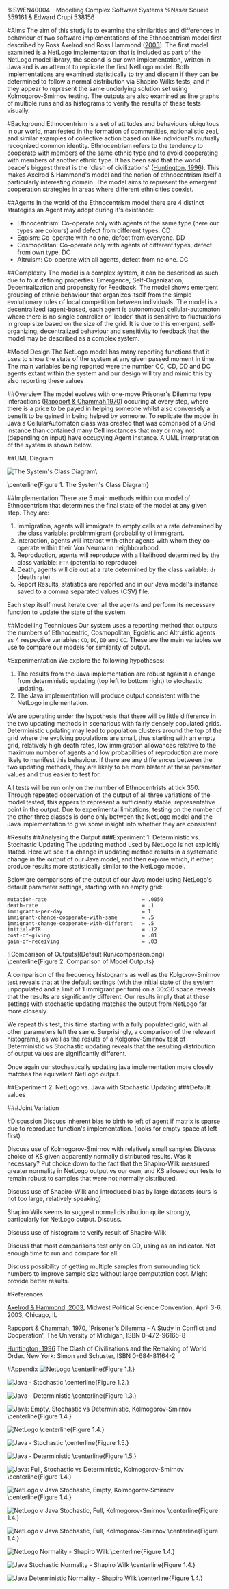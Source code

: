 %SWEN40004 - Modelling Complex Software Systems
%Naser Soueid 359161 & Edward Crupi 538156

#Aims
The aim of this study is to examine the similarities and differences in behaviour of two software implementations of the Ethnocentrism model first described by Ross Axelrod and Ross Hammond ([2003](#references)). The first model examined is a NetLogo implementation that is included as part of the NetLogo model library, the second is our own implementation, written in Java and is an attempt to replicate the first NetLogo model. Both implementations are examined statistically to try and discern if they can be determined to follow a normal distribution via Shapiro Wilks tests, and if they appear to represent the same underlying solution set using Kolmogorov-Smirnov testing. The outputs are also examined as line graphs of multiple runs and as histograms to verify the results of these tests visually.

#Background
Ethnocentrism is a set of attitudes and behaviours ubiquitous in our world, manifested in the formation of communities, nationalistic zeal, and similar examples of collective action based on like individual's mutually recognized common identity. Ethnocentrism refers to the tendency to cooperate with members of the same ethnic type and to avoid cooperating with members of another ethnic type. It has been said that the world peace's biggest threat is the 'clash of civilizations' ([Huntington, 1996](#references)). This makes Axelrod & Hammond's model and the notion of ethnocentrism itself a particularly interesting domain. The model aims to represent the emergent cooperation strategies in areas where different ethnicities coexist.

##Agents
In the world of the Ethnocentrism model there are 4 distinct strategies an Agent may adopt during it's existance:

- Ethnocentrism: Co-operate only with agents of the same type (here our types are colours) and defect from different types. CD
- Egoism: Co-operate with no one, defect from everyone. DD
- Cosmopolitan: Co-operate only with agents of different types, defect from own type. DC
- Altruism: Co-operate with all agents, defect from no one. CC

##Complexity
The model is a complex system, it can be described as such due to four defining properties: Emergence, Self-Organization, Decentralization and propensity for Feedback.  The model shows emergent grouping of ethnic behaviour that organizes itself from the simple evolutionary rules of local competition between individuals. The model is a decentralized (agent-based, each agent is autonomous) cellular-automaton where there is no single controller or 'leader' that is sensitive to fluctuations in group size based on the size of the grid. It is due to this emergent, self-organizing, decentralized behaviour and sensitivity to feedback that the model may be described as a complex system. 

#Model Design
The NetLogo model has many reporting functions that it uses to show the state of the system at any given passed moment in time. The main variables being reported were the number CC, CD, DD and DC agents extant within the system and our design will try and mimic this by also reporting these values

##Overview
The model evolves with one-move Prisoner's Dilemma type interactions ([Rapoport & Chammah,1970](#references)) occuring at every step, where there is a price to be payed in helping someone whilst also conversely a benefit to be gained in being helped by someone. To replicate the model in Java a CellularAutomaton class was created that was comprised of a Grid instance than contained many Cell insctances that may or may not (depending on input) have occupying Agent instance. A UML interpretation of the system is shown below.

##UML Diagram

![The System's Class Diagram](Diagram.png)\

\centerline{Figure 1. The System's Class Diagram}

##Implementation
There are 5 main methods within our model of Ethnocentrism that determines the final state of the model at any given step. They are:

1. Immigration, agents will immigrate to empty cells at a rate determined by the class variable: probImmigrant (probability of immigrant.
2. Interaction, agents will interact with other agents with whom they co-operate within their Von Neumann neighbourhood.
3. Reproduction, agents will reproduce with a likelihood determined by the class variable: `PTR` (potential to reproduce)
4. Death, agents will die out at a rate determined by the class variable: `dr` (death rate)
5. Report Results, statistics are reported and in our Java model's instance saved to a comma separated values (CSV) file.

Each step itself must iterate over all the agents and perform its necessary function to update the state of the system.

##Modelling Techniques
Our system uses a reporting method that outputs the numbers of Ethnocentric, Cosmopolitan, Egoistic and Altruistic agents as 4 respective variables: `CD`, `DC`, `DD` and `CC`. These are the main variables we use to compare our models for similarity of output.

#Experimentation
We explore the following hypotheses:

1. The results from the Java implementation are robust against a change from deterministic updating (top left to bottom right) to stochastic updating.
2. The Java implementation will produce output consistent with the NetLogo implementation.

We are operating under the hypothesis that there will be little difference in the two updating methods in scenarious with fairly densely populated grids. Deterministic updating may lead to population clusters around the top of the grid where the evolving populations are small, thus starting with an empty grid, relatively high death rates, low immigration allowances relative to the maximum number of agents and low probabilities of reproduction are more likely to manifest this behaviour. If there are any differences between the two updating methods, they are likely to be more blatent at these parameter values and thus easier to test for.

All tests will be run only on the number of Ethnocentrists at tick 350. Through repeated observation of the output of all three variations of the model tested, this appers to represent a sufficiently stable, representative point in the output. Due to experimental limitations, testing on the number of the other three classes is done only between the NetLogo model and the Java implementation to give some insight into whether they are consistent. 

#Results
##Analysing the Output
###Experiment 1: Deterministic vs. Stochastic Updating
The updating method used by NetLogo is not explicitly stated. Here we see if a change in updating method results in a systematic change in the output of our Java model, and then explore which, if either, produce results more statistically similar to the NetLogo model.

Below are comparisons of the output of our Java model using NetLogo's default parameter settings, starting with an empty grid:

```
mutation-rate 								= .0050
death-rate									= .1
immigrants-per-day 							= 1
immigrant-chance-cooperate-with-same 		= .5
immigrant-change-cooperate-with-different	= .5
initial-PTR									= .12
cost-of-giving								= .01
gain-of-receiving							= .03
```

![Comparison of Outputs](Default Run/comparison.png)\
\centerline{Figure 2. Comparison of Model Outputs}

A comparison of the frequency histograms as well as the Kolgorov-Smirnov test reveals that at the default settings (with the initial state of the system unpopulated and a limit of 1 immigrant per turn) on a 30x30 space reveals that the results are significantly different. Our results imply that at these settings with stochastic updating matches the output from NetLogo far more closesly. 

We repeat this test, this time starting with a fully populated grid, with all other parameters left the same. Surprisingly, a comparison of the relevant histograms, as well as the results of a Kolgorov-Smirnov test of Deterministic vs Stochastic updating reveals that the resulting distribution of output values are significantly different. 

Once again our stochastically updating java implementation more closely matches the equivalent NetLogo output.

##Experiment 2: NetLogo vs. Java with Stochastic Updating
###Default values



###Joint Variation



#Discussion
Discuss inherent bias to birth to left of agent if matrix is sparse due to reproduce function's implementation. (looks for empty space at left first)

Discuss use of Kolmogorov-Smirnov with relatively small samples
Discuss choice of KS given apparently normally distributed results. Was it necessary? Put choice down to the fact that the Shapiro-Wilk measured greater normality in NetLogo output vs our own, and KS allowed our tests to remain robust to samples that were not normally distributed. 

Discuss use of Shapiro-Wilk and introduced bias by large datasets (ours is not too large, relatively speaking)

Shapiro Wilk seems to suggest normal distribution quite strongly, particularly for NetLogo output. Discuss.


Discuss use of histogram to verify result of Shapiro-Wilk

Discuss that most comparisons test only on CD, using as an indicator. Not enough time to run and compare for all. 

Discuss possibility of getting multiple samples from surrounding tick numbers to improve sample size without large computation cost. Might provide better 
results.

#References

[Axelrod & Hammond, 2003](http://www-personal.umich.edu/~axe/research/AxHamm_Ethno.pdf), Midwest Political Science Convention, April 3-6, 2003, Chicago, IL

[Rapoport & Chammah, 1970](http://www.press.umich.edu/pdf/9780472061655-fm.pdf), 'Prisoner's Dilemma - A Study in Conflict and Cooperation', The University of Michigan, ISBN 0-472-96165-8

[Huntington, 1996](http://www.academia.edu/4610592/Samuel_P_Huntington_The_Clash_of_Civilizations_and_the_Remaking_of_World_Order_1996) The Clash of Civilizations and the Remaking of World Order. New York: Simon and Schuster, ISBN 0-684-81164-2

#Appendix
![NetLogo](Histograms/NetLogoEmptyDefaultHistogram.png)
\centerline{Figure 1.1.}

![Java - Stochastic](Histograms/JavaStochEmptyDefaultHistogram.png)
\centerline{Figure 1.2.}

![Java - Deterministic](Histograms/JavaDetEmptyDefaultHistogram.png)
\centerline{Figure 1.3.}

![Java: Empty, Stochastic vs Deterministic, Kolmogorov-Smirnov](Tables/StochvsDetEmptyKS.png)
\centerline{Figure 1.4.}

![NetLogo](Histograms/NetLogoFullDefault.png)
\centerline{Figure 1.4.}

![Java - Stochastic](Histograms/JavaFullStochasticDefault.png)
\centerline{Figure 1.5.}

![Java - Deterministic](Histograms/JavaFullDeterministicDefault.png)
\centerline{Figure 1.5.}

![Java: Full, Stochastic vs Deterministic, Kolmogorov-Smirnov](Tables/KSJavaDetvsJavaStochDefaultFull.png)
\centerline{Figure 1.4.}

![NetLogo v Java Stochastic, Empty, Kolmogorov-Smirnov](Tables/NetLogoJavaDefaultEmptyKS.png)
\centerline{Figure 1.4.}

![NetLogo v Java Stochastic, Full, Kolmogorov-Smirnov](Tables/KSNetLogoJavaDefaultFull.png)
\centerline{Figure 1.4.}

![NetLogo v Java Stochastic, Full, Kolmogorov-Smirnov](Tables/KSNetLogoJavaDefaultFull.png)
\centerline{Figure 1.4.}

![NetLogo Normality - Shapiro Wilk](Tables/NetLogoEmptyDefaultDS.png)
\centerline{Figure 1.4.}

![Java Stochastic Normality - Shapiro Wilk](Tables/JavaEmptyDefaultDS.png)
\centerline{Figure 1.4.}

![Java Deterministic Normality - Shapiro Wilk](Tables/JavaDeterministicEmptyDefaultDS.png)
\centerline{Figure 1.4.}
